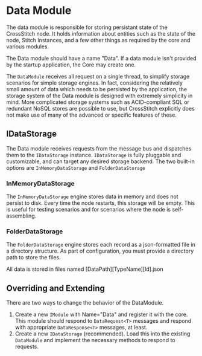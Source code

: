 # Data Module

The data module is responsible for storing persistant state of the CrossStitch node. It holds information about entities such as the state of the node, Stitch Instances, and a few other things as required by the core and various modules.

The Data module should have a name "Data". If a data module isn't provided by the startup application, the Core may create one.

The `DataModule` receives all request on a single thread, to simplify storage scenarios for simple storage engines. In fact, considering the relatively small amount of data which needs to be persisted by the application, the storage system of the Data module is designed with extremely simplicity in mind. More complicated storage systems such as ACID-compliant SQL or redundant NoSQL stores are possible to use, but CrossStitch explicitly does not make use of many of the advanced or specific features of these. 

## IDataStorage

The Data module receives requests from the message bus and dispatches them to the `IDataStorage` instance. `IDataStorage` is fully pluggable and customizable, and can target any desired storage backend. The two built-in options are `InMemoryDataStorage` and `FolderDataStorage`

### InMemoryDataStorage

The `InMemoryDataStorage` engine stores data in memory and does not persist to disk. Every time the node restarts, this storage will be empty. This is useful for testing scenarios and for scenarios where the node is self-assembling.

### FolderDataStorage

The `FolderDataStorage` engine stores each record as a json-formatted file in a directory structure. As part of configuration, you must provide a directory path to store the files.

All data is stored in files named [DataPath]\[TypeName]\[Id].json

## Overriding and Extending

There are two ways to change the behavior of the DataModule. 

1. Create a new `IModule` with Name="Data" and register it with the core. This module should respond to `DataRequest<T>` messages and respond with appropriate `DataResponse<T>` messages, at least.
2. Create a new `IDataStorage` (recommended). Load this into the existing `DataModule` and implement the necessary methods to respond to requests.
